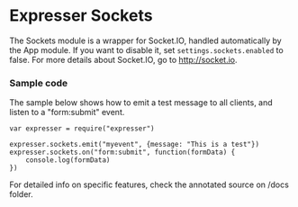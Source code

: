 # Expresser Sockets

The Sockets module is a wrapper for Socket.IO, handled automatically by the App module. If you want to disable it, set
`settings.sockets.enabled` to false. For more details about Socket.IO, go to http://socket.io.

### Sample code

The sample below shows how to emit a test message to all clients, and listen to a "form:submit" event.

    var expresser = require("expresser")

    expresser.sockets.emit("myevent", {message: "This is a test"})
    expresser.sockets.on("form:submit", function(formData) {
        console.log(formData)
    })

For detailed info on specific features, check the annotated source on /docs folder.
